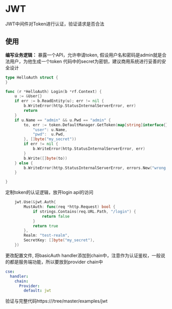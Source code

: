 # JWT
JWT中间件对Token进行认证，验证请求是否合法
## 使用
**编写业务逻辑：**
暴露一个API，允许申请token, 假设用户名和密码是admin就是合法用户，为他生成一个token
代码中的secret为密钥，建议商用系统进行妥善的安全设计
```go
type HelloAuth struct {
}

func (r *HelloAuth) Login(b *rf.Context) {
	u := &User{}
	if err := b.ReadEntity(u); err != nil {
		b.WriteError(http.StatusInternalServerError, err)
		return
	}
	if u.Name == "admin" && u.Pwd == "admin" {
		to, err := token.DefaultManager.GetToken(map[string]interface{}{
			"user": u.Name,
			"pwd":  u.Pwd,
		}, []byte("my_secret"))
		if err != nil {
			b.WriteError(http.StatusInternalServerError, err)
		}
		b.Write([]byte(to))
	} else {
		b.WriteError(http.StatusInternalServerError, errors.New("wrong user or pwd"))
	}

}

```
定制token的认证逻辑，放开login api的访问
```go
	jwt.Use(&jwt.Auth{
		MustAuth: func(req *http.Request) bool {
			if strings.Contains(req.URL.Path, "/login") {
				return false
			}
			return true
		},
		Realm: "test-realm",
		SecretKey: []byte("my_secret"),
	})
```
更改配置文件, 将basicAuth handler添加到chain中，注意作为认证鉴权，一般说的都是服务端功能，所以要放到provider chain中
```yaml
cse:
  handler:
    chain:
      Provider:
        default: jwt
```

验证与完整代码https:///tree/master/examples/jwt
